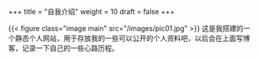 +++
title = "自我介绍"
weight = 10
draft = false
+++

{{< figure class="image main" src="/images/pic01.jpg" >}}
这是我搭建的一个静态个人网站，用于存放我的一些可以公开的个人资料吧，以后会在上面写博客，记录一下自己的一些心路历程。
